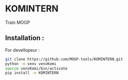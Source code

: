 # KOMINTERN
Train MOGP

## Installation :

For devellopeur :
```bash
git clone https://github.com/MOGP-tools/KOMINTERN.git
python -m venv venvKomi
source venvKomi/bin/activate
pip install -e KOMINTERN
```
